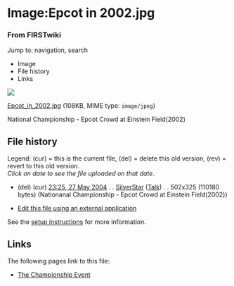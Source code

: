 

# Image:Epcot in 2002.jpg

### From FIRSTwiki

Jump to: navigation, search

  * Image
  * File history
  * Links

![](/media/5/50/Epcot_in_2002.jpg)

[Epcot_in_2002.jpg](/media/5/50/Epcot_in_2002.jpg "Epcot in 2002.jpg" )
(108KB, MIME type: `image/jpeg`)

National Championship - Epcot Crowd at Einstein Field(2002)

## File history

Legend: (cur) = this is the current file, (del) = delete this old version,
(rev) = revert to this old version.  
_Click on date to see the file uploaded on that date_.

  * (del) (cur) [23:25, 27 May 2004](/media/5/50/Epcot_in_2002.jpg "/media/5/50/Epcot in 2002.jpg" ) . . [SilverStar](/index.php/User:SilverStar "User:SilverStar" ) ([Talk](/index.php/User_talk:SilverStar "User talk:SilverStar" )) . . 502x325 (110180 bytes) (Nationanal Championship - Epcot Crowd at Einstein Field(2002))
  

  * [Edit this file using an external application](/index.php?title=Image:Epcot_in_2002.jpg&action=edit&externaledit=true&mode=file "Image:Epcot in 2002.jpg" )

See the [setup
instructions](http://meta.wikimedia.org/wiki/Help:External_editors
"http://meta.wikimedia.org/wiki/Help:External_editors" ) for more information.

## Links

The following pages link to this file:

  * [The Championship Event](/index.php/The_Championship_Event "The Championship Event" )

